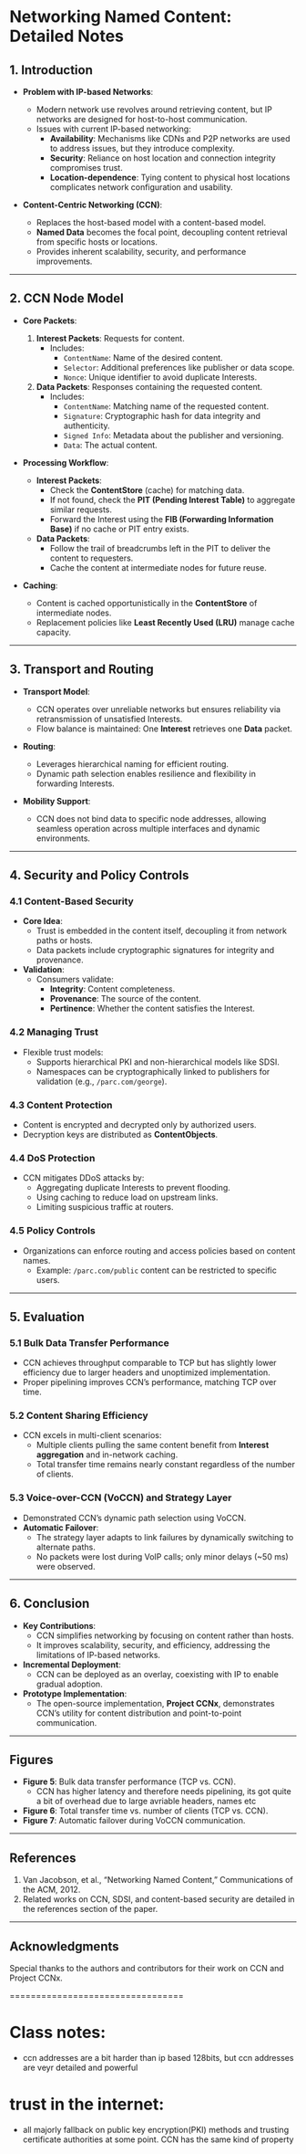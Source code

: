 # Networking Named Content: Detailed Notes

## 1. Introduction
- **Problem with IP-based Networks**:
  - Modern network use revolves around retrieving content, but IP networks are designed for host-to-host communication.
  - Issues with current IP-based networking:
    - **Availability**: Mechanisms like CDNs and P2P networks are used to address issues, but they introduce complexity.
    - **Security**: Reliance on host location and connection integrity compromises trust.
    - **Location-dependence**: Tying content to physical host locations complicates network configuration and usability.

- **Content-Centric Networking (CCN)**:
  - Replaces the host-based model with a content-based model.
  - **Named Data** becomes the focal point, decoupling content retrieval from specific hosts or locations.
  - Provides inherent scalability, security, and performance improvements.

---

## 2. CCN Node Model
- **Core Packets**:
  1. **Interest Packets**: Requests for content.
     - Includes:
       - `ContentName`: Name of the desired content.
       - `Selector`: Additional preferences like publisher or data scope.
       - `Nonce`: Unique identifier to avoid duplicate Interests.
  2. **Data Packets**: Responses containing the requested content.
     - Includes:
       - `ContentName`: Matching name of the requested content.
       - `Signature`: Cryptographic hash for data integrity and authenticity.
       - `Signed Info`: Metadata about the publisher and versioning.
       - `Data`: The actual content.

- **Processing Workflow**:
  - **Interest Packets**:
    - Check the **ContentStore** (cache) for matching data.
    - If not found, check the **PIT (Pending Interest Table)** to aggregate similar requests.
    - Forward the Interest using the **FIB (Forwarding Information Base)** if no cache or PIT entry exists.
  - **Data Packets**:
    - Follow the trail of breadcrumbs left in the PIT to deliver the content to requesters.
    - Cache the content at intermediate nodes for future reuse.

- **Caching**:
  - Content is cached opportunistically in the **ContentStore** of intermediate nodes.
  - Replacement policies like **Least Recently Used (LRU)** manage cache capacity.

---

## 3. Transport and Routing
- **Transport Model**:
  - CCN operates over unreliable networks but ensures reliability via retransmission of unsatisfied Interests.
  - Flow balance is maintained: One **Interest** retrieves one **Data** packet.

- **Routing**:
  - Leverages hierarchical naming for efficient routing.
  - Dynamic path selection enables resilience and flexibility in forwarding Interests.

- **Mobility Support**:
  - CCN does not bind data to specific node addresses, allowing seamless operation across multiple interfaces and dynamic environments.

---

## 4. Security and Policy Controls
### 4.1 Content-Based Security
- **Core Idea**:
  - Trust is embedded in the content itself, decoupling it from network paths or hosts.
  - Data packets include cryptographic signatures for integrity and provenance.
- **Validation**:
  - Consumers validate:
    - **Integrity**: Content completeness.
    - **Provenance**: The source of the content.
    - **Pertinence**: Whether the content satisfies the Interest.

### 4.2 Managing Trust
- Flexible trust models:
  - Supports hierarchical PKI and non-hierarchical models like SDSI.
  - Namespaces can be cryptographically linked to publishers for validation (e.g., `/parc.com/george`).

### 4.3 Content Protection
- Content is encrypted and decrypted only by authorized users.
- Decryption keys are distributed as **ContentObjects**.

### 4.4 DoS Protection
- CCN mitigates DDoS attacks by:
  - Aggregating duplicate Interests to prevent flooding.
  - Using caching to reduce load on upstream links.
  - Limiting suspicious traffic at routers.

### 4.5 Policy Controls
- Organizations can enforce routing and access policies based on content names.
  - Example: `/parc.com/public` content can be restricted to specific users.

---

## 5. Evaluation
### 5.1 Bulk Data Transfer Performance
- CCN achieves throughput comparable to TCP but has slightly lower efficiency due to larger headers and unoptimized implementation.
- Proper pipelining improves CCN’s performance, matching TCP over time.

### 5.2 Content Sharing Efficiency
- CCN excels in multi-client scenarios:
  - Multiple clients pulling the same content benefit from **Interest aggregation** and in-network caching.
  - Total transfer time remains nearly constant regardless of the number of clients.

### 5.3 Voice-over-CCN (VoCCN) and Strategy Layer
- Demonstrated CCN’s dynamic path selection using VoCCN.
- **Automatic Failover**:
  - The strategy layer adapts to link failures by dynamically switching to alternate paths.
  - No packets were lost during VoIP calls; only minor delays (~50 ms) were observed.

---

## 6. Conclusion
- **Key Contributions**:
  - CCN simplifies networking by focusing on content rather than hosts.
  - It improves scalability, security, and efficiency, addressing the limitations of IP-based networks.
- **Incremental Deployment**:
  - CCN can be deployed as an overlay, coexisting with IP to enable gradual adoption.
- **Prototype Implementation**:
  - The open-source implementation, **Project CCNx**, demonstrates CCN’s utility for content distribution and point-to-point communication.

---

## Figures
- **Figure 5**: Bulk data transfer performance (TCP vs. CCN).
  - CCN has higher latency and therefore needs pipelining, its got quite a bit of overhead due to large avriable headers, names etc
- **Figure 6**: Total transfer time vs. number of clients (TCP vs. CCN).
- **Figure 7**: Automatic failover during VoCCN communication.

---

## References
1. Van Jacobson, et al., “Networking Named Content,” Communications of the ACM, 2012.
2. Related works on CCN, SDSI, and content-based security are detailed in the references section of the paper.

---

## Acknowledgments
Special thanks to the authors and contributors for their work on CCN and Project CCNx.

=================================

# Class notes:

- ccn addresses are a bit harder than ip based 128bits, but ccn addresses are veyr detailed and powerful

# trust in the internet:
  - all majorly fallback on public key encryption(PKI) methods and trusting certificate authorities at some point. CCN has the same kind of property
